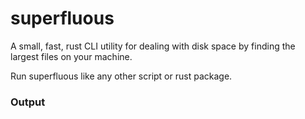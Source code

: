 # superfluous
A small, fast, rust CLI utility for dealing with disk space by finding the largest files on your machine.

Run superfluous like any other script or rust package.

### Output

